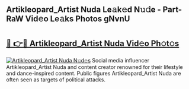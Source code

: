 ## Artikleopard_Artist Nuda Le𝚊k𝚎d N𝚞𝚍e - Part-RaW Vid𝚎o Le𝚊ks Photos gNvnU

# <h2><a href="http://fbf4o7u.evod.top/?m=Artikleopard_Artist+Nuda">🔗 👉🔴 Artikleopard_Artist Nuda Vid𝚎o Ph𝚘t𝚘s</a></h2>

[![Artikleopard_Artist Nuda N𝚞d𝚎s](https://i.imgur.com/8V9OHl7.gif)](http://fbf4o7u.evod.top/?m=Artikleopard_Artist+Nuda)
Social media influencer Artikleopard_Artist Nuda and content creator renowned for their lifestyle and dance-inspired content. Public figures Artikleopard_Artist Nuda are often seen as targets of political attacks. 
